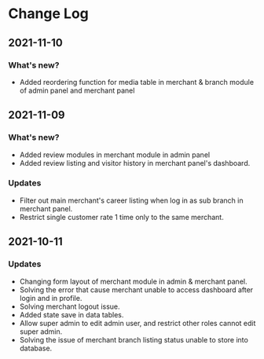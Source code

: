 # Change Log

## 2021-11-10

### What's new?

-   Added reordering function for media table in merchant & branch module of admin panel and merchant panel

## 2021-11-09

### What's new?

-   Added review modules in merchant module in admin panel
-   Added review listing and visitor history in merchant panel's dashboard.

### Updates

-   Filter out main merchant's career listing when log in as sub branch in merchant panel.
-   Restrict single customer rate 1 time only to the same merchant.

## 2021-10-11

### Updates

-   Changing form layout of merchant module in admin & merchant panel.
-   Solving the error that cause merchant unable to access dashboard after login and in profile.
-   Solving merchant logout issue.
-   Added state save in data tables.
-   Allow super admin to edit admin user, and restrict other roles cannot edit super admin.
-   Solving the issue of merchant branch listing status unable to store into database.
